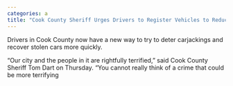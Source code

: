 ```yaml
---
categories: a
title: "Cook County Sheriff Urges Drivers to Register Vehicles to Reduce Carjackings"
---
```


Drivers in Cook County now have a new way to try to deter carjackings and recover stolen cars more quickly.



&#8220;Our city and the people in it are rightfully terrified,&#8221; said Cook County Sheriff Tom Dart on Thursday. &#8220;You cannot really think of a crime that could be more terrifying
